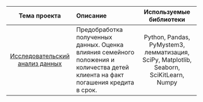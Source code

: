 | Тема проекта | Описание | Используемые библиотеки | 
| :----------------------: | :---------------------- | :----------------------: |
| [Исследовательский анализ данных](https://github.com/mmrkl/-projects/blob/main/property_value_analysis/property.ipynb) | Предобработка полученных данных. Оценка влияния семейного положения и количества детей клиента на факт погашения кредита в срок. |Python, Pandas, PyMystem3, лемматизация, SciPy, Matplotlib, Seaborn, SciKitLearn, Numpy |
